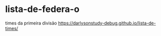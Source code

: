 # lista-de-federa-o
times da primeira divisão 
https://darlysonstudy-debug.github.io/lista-de-times/
